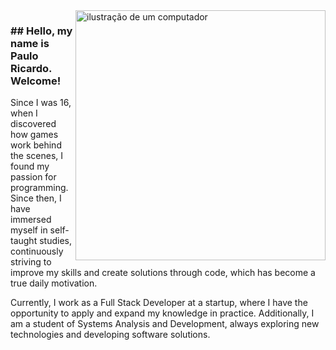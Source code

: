 <img src="https://raw.githubusercontent.com/MicaelliMedeiros/micaellimedeiros/master/image/computer-illustration.png" alt="ilustração de um computador" min-width="400px" max-width="400px" width="400px" align="right">

<h3 align="left">## Hello, my name is Paulo Ricardo. Welcome!</h1>

<p align="left"> 
  Since I was 16, when I discovered how games work behind the scenes, I found my passion for programming. Since then, I have immersed myself in self-taught studies, continuously striving to improve my skills and create solutions through code, which has become a true daily motivation.

Currently, I work as a Full Stack Developer at a startup, where I have the opportunity to apply and expand my knowledge in practice. Additionally, I am a student of Systems Analysis and Development, always exploring new technologies and developing software solutions.
</p>





